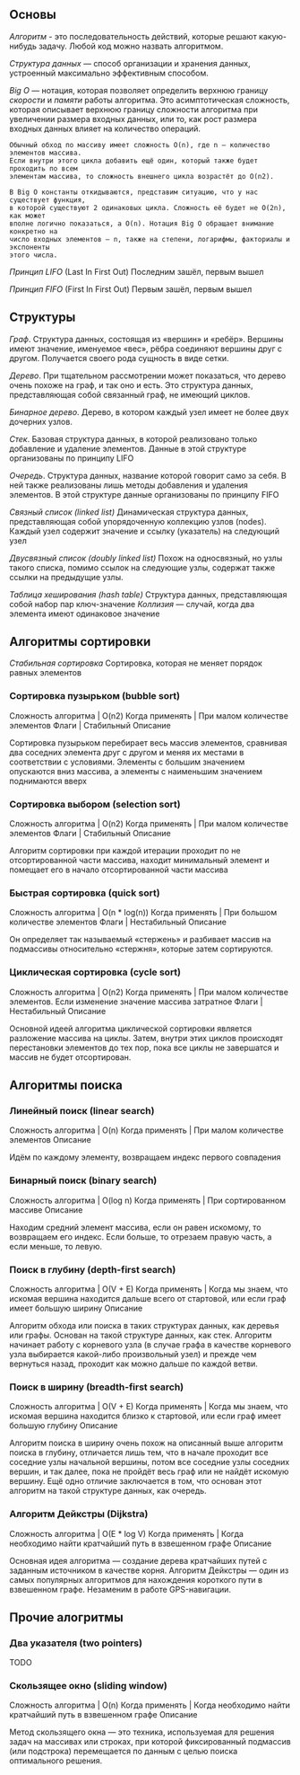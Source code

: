 ## Основы

*Алгоритм* - это последовательность действий, которые решают какую-нибудь задачу. Любой код можно назвать алгоритмом.

*Структура данных* — способ организации и хранения данных, устроенный максимально эффективным способом.

*Big O* — нотация, которая позволяет определить верхнюю границу *скорости* и *памяти* работы алгоритма.
Это асимптотическая сложность, которая описывает верхнюю границу сложности алгоритма при увеличении
размера входных данных, или то, как рост размера входных данных влияет на количество операций.

    Обычный обход по массиву имеет сложность O(n), где n — количество элементов массива.
    Если внутри этого цикла добавить ещё один, который также будет проходить по всем
    элементам массива, то сложность внешнего цикла возрастёт до O(n2).

    В Big O константы откидываются, представим ситуацию, что у нас существует функция,
    в которой существуют 2 одинаковых цикла. Сложность её будет не O(2n), как может
    вполне логично показаться, а O(n). Нотация Big O обращает внимание конкретно на
    число входных элементов — n, также на степени, логарифмы, факториалы и экспоненты
    этого числа. 

*Принцип LIFO* (Last In First Out) Последним зашёл, первым вышел

*Принцип FIFO* (First In First Out) Первым зашёл, первым вышел



## Структуры

*Граф*. Структура данных, состоящая из «вершин» и «ребёр». Вершины имеют значение, именуемое «вес»,
рёбра соединяют вершины друг с другом. Получается своего рода сущность в виде сетки. 

*Дерево*. При тщательном рассмотрении может показаться, что дерево очень похоже на граф, и так оно
и есть. Это структура данных, представляющая собой связанный граф, не имеющий циклов. 

*Бинарное дерево*. Дерево, в котором каждый узел имеет не более двух дочерних узлов.

*Стек*. Базовая структура данных, в которой реализовано только добавление и удаление элементов.
Данные в этой структуре организованы по принципу LIFO

*Очередь*. Структура данных, название которой говорит само за себя. В ней также реализованы лишь
методы добавления и удаления элементов. В этой структуре данные организованы по принципу FIFO

*Связный список (linked list)* Динамическая структура данных, представляющая собой упорядоченную
коллекцию узлов (nodes). Каждый узел содержит значение и ссылку (указатель) на следующий узел

*Двусвязный список (doubly linked list)* Похож на односвязный, но узлы такого списка, помимо
ссылок на следующие узлы, содержат также ссылки на предыдущие узлы.

*Таблица хеширования (hash table)* Структура данных, представляющая собой набор пар ключ-значение
*Коллизия* — случай, когда два элемента имеют одинаковое значение



## Алгоритмы сортировки

*Стабильная сортировка* Сортировка, которая не меняет порядок равных элементов


### Сортировка пузырьком (bubble sort)
Сложность алгоритма | O(n2)
Когда применять     | При малом количестве элементов
Флаги               | Стабильный
Описание

Сортировка пузырьком перебирает весь массив элементов, сравнивая два соседних элемента друг с другом
и меняя их местами в соответствии с условиями. Элементы с большим значением опускаются вниз массива,
а элементы с наименьшим значением поднимаются вверх


### Сортировка выбором (selection sort)
Сложность алгоритма | O(n2)
Когда применять     | При малом количестве элементов
Флаги               | Стабильный
Описание

Алгоритм сортировки при каждой итерации проходит по не отсортированной части массива,
находит минимальный элемент и помещает его в начало отсортированной части массива


### Быстрая сортировка (quick sort)
Сложность алгоритма | O(n * log(n))
Когда применять     | При большом количестве элементов
Флаги               | Нестабильный
Описание

Он определяет так называемый «стержень» и разбивает массив на подмассивы
относительно «стержня», которые затем сортируются.


### Циклическая сортировка (cycle sort)
Сложность алгоритма | O(n2)
Когда применять     | При малом количестве элементов. Если изменение значение массива затратное
Флаги               | Нестабильный
Описание

Основной идеей алгоритма циклической сортировки является разложение массива на циклы.
Затем, внутри этих циклов происходят перестановки элементов до тех пор, пока все циклы
не завершатся и массив не будет отсортирован.


## Алгоритмы поиска

### Линейный поиск (linear search)
Сложность алгоритма | O(n)
Когда применять     | При малом количестве элементов
Описание

Идём по каждому элементу, возвращаем индекс первого совпадения
 

### Бинарный поиск (binary search)
Сложность алгоритма | O(log n)
Когда применять     | При сортированном массиве
Описание

Находим средний элемент массива, если он равен искомому, то возвращаем его индекс.
Если больше, то отрезаем правую часть, а если меньше, то левую.


### Поиск в глубину (depth-first search)
Сложность алгоритма | O(V + E)
Когда применять     | Когда мы знаем, что искомая вершина находится дальше всего от стартовой, или если граф имеет большую ширину
Описание

Алгоритм обхода или поиска в таких структурах данных, как деревья или графы.
Основан на такой структуре данных, как стек. Алгоритм начинает работу с корневого
узла (в случае графа в качестве корневого узла выбирается какой-либо произвольный
узел) и прежде чем вернуться назад, проходит как можно дальше по каждой ветви.

### Поиск в ширину (breadth-first search)
Сложность алгоритма | O(V + E)
Когда применять     | Когда мы знаем, что искомая вершина находится близко к стартовой, или если граф имеет большую глубину
Описание

Алгоритм поиска в ширину очень похож на описанный выше алгоритм поиска в глубину,
отличается лишь тем, что в начале проходит все соседние узлы начальной вершины,
потом все соседние узлы соседних вершин, и так далее, пока не пройдёт весь граф
или не найдёт искомую вершину. Ещё одно отличие заключается в том, что основан
этот алгоритм на такой структуре данных, как очередь.

### Алгоритм Дейкстры (Dijkstra)
Сложность алгоритма | O(E * log V)
Когда применять     | Когда необходимо найти кратчайший путь в взвешенном графе
Описание

Основная идея алгоритма — создание дерева кратчайших путей с заданным источником
в качестве корня. Алгоритм Дейкстры — один из самых популярных алгоритмов для
нахождения короткого пути в взвешенном графе. Незаменим в работе GPS-навигации.


## Прочие алогритмы

### Два указателя (two pointers)
TODO


### Скользящее окно (sliding window)
Сложность алгоритма | O(n)
Когда применять     | Когда необходимо найти кратчайший путь в взвешенном графе
Описание

Метод скользящего окна — это техника, используемая для решения задач на массивах
или строках, при которой фиксированный подмассив (или подстрока) перемещается
по данным с целью поиска оптимального решения.
